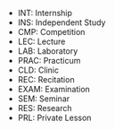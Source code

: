 - INT: Internship
- INS: Independent Study
- CMP: Competition
- LEC: Lecture
- LAB: Laboratory
- PRAC: Practicum
- CLD: Clinic
- REC: Recitation
- EXAM: Examination
- SEM: Seminar
- RES: Research
- PRL: Private Lesson